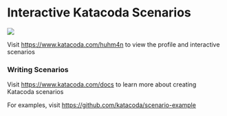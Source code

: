 # Interactive Katacoda Scenarios

[![](http://shields.katacoda.com/katacoda/huhm4n/count.svg)](https://www.katacoda.com/huhm4n "Get your profile on Katacoda.com")

Visit https://www.katacoda.com/huhm4n to view the profile and interactive scenarios

### Writing Scenarios
Visit https://www.katacoda.com/docs to learn more about creating Katacoda scenarios

For examples, visit https://github.com/katacoda/scenario-example
